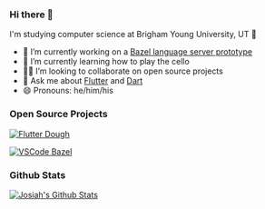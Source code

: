 ### Hi there 👋

I'm studying computer science at Brigham Young University, UT 🌆

- 🔭 I’m currently working on a [Bazel language server prototype](https://github.com/BYU-Bazel/bazel-ls/tree/develop)
- 🌱 I’m currently learning how to play the cello
- 🧑‍💻 I’m looking to collaborate on open source projects
- 💬 Ask me about [Flutter](https://flutter.dev) and [Dart](https://dart.dev)
- 😄 Pronouns: he/him/his

### Open Source Projects

[![Flutter Dough](https://github-readme-stats.vercel.app/api/pin/?username=josiahsrc&repo=flutter_dough)](https://github.com/josiahsrc/flutter_dough)

[![VSCode Bazel](https://github-readme-stats.vercel.app/api/pin/?username=BYU-Bazel&repo=bazel-ls)](https://github.com/BYU-Bazel/bazel-ls)

### Github Stats

[![Josiah's Github Stats](https://github-readme-stats.vercel.app/api?username=josiahsrc&count_private=true&theme=default&show_icons=true)](https://github.com/josiahsrc)
